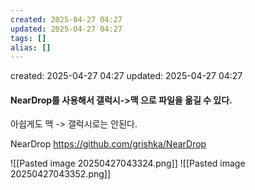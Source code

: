 ```yaml
---
created: 2025-04-27 04:27
updated: 2025-04-27 04:27
tags: []
alias: []
---
```


created: 2025-04-27 04:27
updated: 2025-04-27 04:27

#### NearDrop를 사용해서 갤럭시->맥 으로 파일을 옮길 수 있다.
아쉽게도 맥 -> 갤럭시로는 안된다.

NearDrop
https://github.com/grishka/NearDrop

![[Pasted image 20250427043324.png]] ![[Pasted image 20250427043352.png]]
